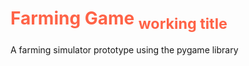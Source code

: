 <h1 style="color:Tomato;"> Farming Game <sub>working title</sub> </h1>
<p>A farming simulator prototype using the pygame library</p>
